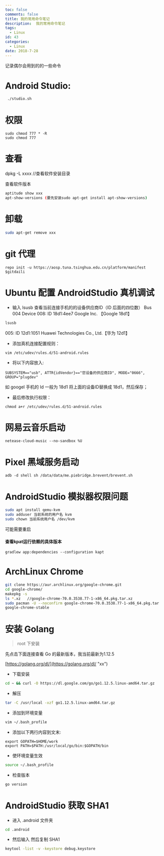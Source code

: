 ```yaml
---
toc: false
comments: false
title: 我的常用命令笔记
description:  我的常用命令笔记
tags:
  - Linux
id: 43
categories:
  - Linux
date: 2018-7-28
---
```


记录偶尔会用到的的一些命令
<!-- more -->


# Android Studio:
```bash
 ./studio.sh
```

# 权限
```
sudo chmod 777 * -R
sudo chmod 777
```


# 查看
dpkg -L xxxx //查看软件安装目录

查看软件版本
```bash
aptitude show xxx
apt-show-versions (要先安装sudo apt-get install apt-show-versions)
```


# 卸载
```bash
sudo apt-get remove xxx
```


# git 代理
```
repo init -u https://aosp.tuna.tsinghua.edu.cn/platform/manifest $gitdaili
```


# Ubuntu 配置 AndroidStudio 真机调试
- 输入 lsusb 查看当前连接手机的的设备供应商ID（ID 后面的四位数）
Bus 004 Device 008: ID 18d1:4ee7 Google Inc. 【Google 18d1】
```bash
lsusb
```

005: ID 12d1:1051 Huawei Technologies Co., Ltd.【华为 12d1】

- 添加真机连接配置规则：
```
vim /etc/udev/rules.d/51-android.rules
```

- 将以下内容放入: 
```
SUBSYSTEM=="usb", ATTR{idVendor}=="您设备的供应商ID", MODE="0666", GROUP="plugdev"
```
如 googel 手机的 Id 一般为 18d1 将上面的设备ID替换成 18d1，然后保存；


- 最后修改执行权限：
```
chmod a+r /etc/udev/rules.d/51-android.rules
```


# 网易云音乐启动
```
netease-cloud-music --no-sandbox %U  
```


# Pixel 黑域服务启动
```
adb -d shell sh /data/data/me.piebridge.brevent/brevent.sh
```


# AndroidStudio 模拟器权限问题
```bash
sudo apt install qemu-kvm
sudo adduser 当前系统的用户名 kvm
sudo chown 当前系统用户名 /dev/kvm
```
可能需要重启


#### 查看kpat运行依赖的具体版本
```
gradlew app:dependencies --configuration kapt
```

# ArchLinux Chrome 
```bash
git clone https://aur.archlinux.org/google-chrome.git
cd google-chrome/
makepkg -s
ls *.xz   //google-chrome-70.0.3538.77-1-x86_64.pkg.tar.xz
sudo pacman -U --noconfirm google-chrome-70.0.3538.77-1-x86_64.pkg.tar.xz
google-chrome-stable
```

# 安装 Golang 

> root 下安装

先点击下面连接查看 Go 的最新版本，我当前最新为1.12.5

[https://golang.org/dl/](https://golang.org/dl/ "xx")

- 下载安装
```bash
cd ~ && curl -O https://dl.google.com/go/go1.12.5.linux-amd64.tar.gz
```

- 解压
```bash
tar -C /usr/local -xzf go1.12.5.linux-amd64.tar.gz
```

- 添加到环境变量
```bash
vim ~/.bash_profile
```

- 添加以下两行内容到文末:
```
export GOPATH=$HOME/work
export PATH=$PATH:/usr/local/go/bin:$GOPATH/bin
```

- 使环境变量生效
```bash
source ~/.bash_profile
```

- 检查版本
```bash
go version
```


# AndroidStudio 获取 SHA1
- 进入 .android 文件夹
```bash
cd .android
```

- 然后输入 然后复制 SHA1
```bash
keytool -list -v -keystore debug.keystore
```